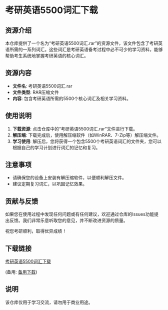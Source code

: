 # 考研英语5500词汇下载

## 资源介绍

本仓库提供了一个名为“考研英语5500词汇.rar”的资源文件，该文件包含了考研英语所需的一系列词汇。这些词汇是考研英语备考过程中必不可少的学习资料，能够帮助考生系统地掌握考研英语的核心词汇。

## 资源内容

- **文件名**: 考研英语5500词汇.rar
- **文件类型**: RAR压缩文件
- **内容**: 包含考研英语所需的5500个核心词汇及相关学习资料。

## 使用说明

1. **下载资源**: 点击仓库中的“考研英语5500词汇.rar”文件进行下载。
2. **解压缩**: 下载完成后，使用解压缩软件（如WinRAR、7-Zip等）解压缩文件。
3. **学习使用**: 解压后，您将获得一个包含5500个考研英语词汇的文件夹，您可以根据自己的学习计划进行词汇的记忆和复习。

## 注意事项

- 请确保您的设备上安装有解压缩软件，以便顺利解压文件。
- 建议定期复习词汇，以巩固记忆效果。

## 贡献与反馈

如果您在使用过程中发现任何问题或有任何建议，欢迎通过仓库的Issues功能提出反馈。我们非常乐意听取您的意见，并不断改进资源的质量。

祝您考研顺利，取得优异成绩！

## 下载链接
[考研英语5500词汇下载](https://pan.quark.cn/s/bea4b3fdb569) 

(备用: [备用下载](https://pan.baidu.com/s/1PTAv7N1Yp1MdqjCCz6jyCw?pwd=1234))

## 说明

该仓库仅用于学习交流，请勿用于商业用途。
